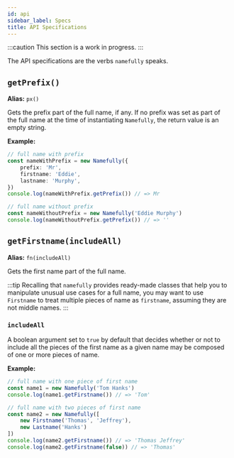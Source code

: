 ```yaml
---
id: api
sidebar_label: Specs
title: API Specifications
---
```


:::caution
This section is a work in progress.
:::

The API specifications are the verbs `namefully` speaks.

## `getPrefix()`

**Alias:** `px()`

Gets the prefix part of the full name, if any. If no prefix was set as part of the
full name at the time of instantiating `Namefully`, the return value is an empty
string.

**Example:**

```ts
// full name with prefix
const nameWithPrefix = new Namefully({
    prefix: 'Mr',
    firstname: 'Eddie',
    lastname: 'Murphy',
})
console.log(nameWithPrefix.getPrefix()) // => Mr

// full name without prefix
const nameWithoutPrefix = new Namefully('Eddie Murphy')
console.log(nameWithoutPrefix.getPrefix()) // => ''
```

## `getFirstname(includeAll)`

**Alias:** `fn(includeAll)`

Gets the first name part of the full name.

:::tip
Recalling that `namefully` provides ready-made classes that help you to manipulate
unusual use cases for a full name, you may want to use `Firstname` to treat multiple
pieces of name as `firstname`, assuming they are not middle names.
:::

### `includeAll`

A boolean argument set to `true` by default that decides whether or not to include
all the pieces of the first name as a given name may be composed of one or more
pieces of name.

**Example:**

```ts
// full name with one piece of first name
const name1 = new Namefully('Tom Hanks')
console.log(name1.getFirstname()) // => 'Tom'

// full name with two pieces of first name
const name2 = new Namefully([
    new Firstname('Thomas', 'Jeffrey'),
    new Lastname('Hanks')
])
console.log(name2.getFirstname()) // => 'Thomas Jeffrey'
console.log(name2.getFirstname(false)) // => 'Thomas'
```
